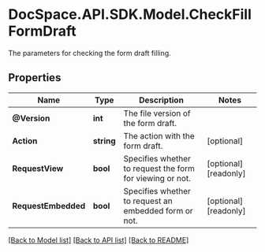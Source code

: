 # DocSpace.API.SDK.Model.CheckFillFormDraft
The parameters for checking the form draft filling.

## Properties

Name | Type | Description | Notes
------------ | ------------- | ------------- | -------------
**@Version** | **int** | The file version of the form draft. | 
**Action** | **string** | The action with the form draft. | [optional] 
**RequestView** | **bool** | Specifies whether to request the form for viewing or not. | [optional] [readonly] 
**RequestEmbedded** | **bool** | Specifies whether to request an embedded form or not. | [optional] [readonly] 

[[Back to Model list]](../README.md#documentation-for-models) [[Back to API list]](../README.md#documentation-for-api-endpoints) [[Back to README]](../README.md)

